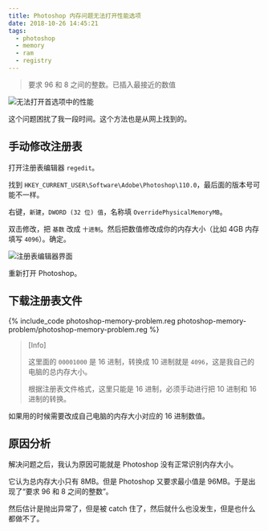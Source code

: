 ```yaml
---
title: Photoshop 内存问题无法打开性能选项
date: 2018-10-26 14:45:21
tags:
  - photoshop
  - memory
  - ram
  - registry
---
```


> 要求 96 和 8 之间的整数。已插入最接近的数值

![无法打开首选项中的性能](/images/photoshop-memory-problem/cannot-open-performance-tab.jpg)

这个问题困扰了我一段时间。这个方法也是从网上找到的。

## 手动修改注册表

打开注册表编辑器 `regedit`。

找到 `HKEY_CURRENT_USER\Software\Adobe\Photoshop\110.0`，最后面的版本号可能不一样。

右键，`新建`，`DWORD (32 位) 值`，名称填 `OverridePhysicalMemoryMB`。

双击修改，把 `基数` 改成 `十进制`。然后把数值修改成你的内存大小（比如 4GB 内存填写 `4096`）。确定。

![注册表编辑器界面](/images/photoshop-memory-problem/regedit.jpg)

重新打开 Photoshop。

## 下载注册表文件

{% include_code photoshop-memory-problem.reg photoshop-memory-problem/photoshop-memory-problem.reg %}

> [Info]
>
> 这里面的 `00001000` 是 16 进制，转换成 10 进制就是 `4096`，这是我自己的电脑的总内存大小。
>
> 根据注册表文件格式，这里只能是 16 进制，必须手动进行把 10 进制和 16 进制的转换。

如果用的时候需要改成自己电脑的内存大小对应的 16 进制数值。

## 原因分析

解决问题之后，我认为原因可能就是 Photoshop 没有正常识别内存大小。

它认为总内存大小只有 8MB。但是 Photoshop 又要求最小值是 96MB。于是出现了“要求 96 和 8 之间的整数”。

然后估计是抛出异常了，但是被 catch 住了，然后就什么也没发生，但是也什么都做不了。
